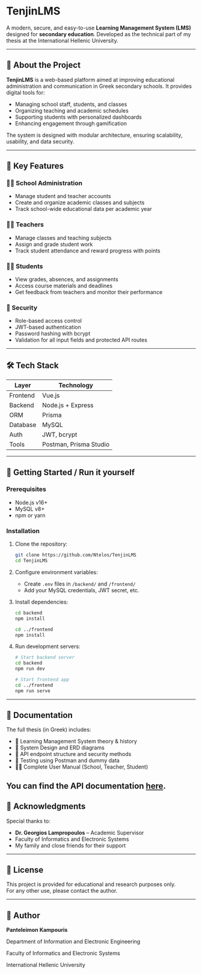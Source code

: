 # TenjinLMS

A modern, secure, and easy-to-use **Learning Management System (LMS)** designed for **secondary education**. Developed as the technical part of my thesis at the International Hellenic University.

---

## 🧩 About the Project

**TenjinLMS** is a web-based platform aimed at improving educational administration and communication in Greek secondary schools. It provides digital tools for:

- Managing school staff, students, and classes
- Organizing teaching and academic schedules
- Supporting students with personalized dashboards
- Enhancing engagement through gamification

The system is designed with modular architecture, ensuring scalability, usability, and data security.

---

## 🎯 Key Features

### 👩‍🏫 School Administration
- Manage student and teacher accounts
- Create and organize academic classes and subjects
- Track school-wide educational data per academic year

### 👨‍🏫 Teachers
- Manage classes and teaching subjects
- Assign and grade student work
- Track student attendance and reward progress with points

### 👨‍🎓 Students
- View grades, absences, and assignments
- Access course materials and deadlines
- Get feedback from teachers and monitor their performance

### 🔐 Security
- Role-based access control
- JWT-based authentication
- Password hashing with bcrypt
- Validation for all input fields and protected API routes

---

## 🛠️ Tech Stack

| Layer        | Technology         |
|--------------|--------------------|
| Frontend     | Vue.js             |
| Backend      | Node.js + Express  |
| ORM          | Prisma             |
| Database     | MySQL              |
| Auth         | JWT, bcrypt        |
| Tools        | Postman, Prisma Studio |

---

## 🚀 Getting Started / Run it yourself

### Prerequisites

- Node.js v16+
- MySQL v8+
- npm or yarn

### Installation

1. Clone the repository:
   ```bash
   git clone https://github.com/Ntelos/TenjinLMS
   cd TenjinLMS
   ```

2. Configure environment variables:
   - Create `.env` files in `/backend/` and `/frontend/`
   - Add your MySQL credentials, JWT secret, etc.

3. Install dependencies:
   ```bash
   cd backend
   npm install

   cd ../frontend
   npm install
   ```

4. Run development servers:
   ```bash
   # Start backend server
   cd backend
   npm run dev

   # Start frontend app
   cd ../frontend
   npm run serve
   ```

---

## 📖 Documentation

The full thesis (in Greek) includes:

- 📘 Learning Management System theory & history
- 🧱 System Design and ERD diagrams
- 🔐 API endpoint structure and security methods
- 🧪 Testing using Postman and dummy data
- 👨‍💼 Complete User Manual (School, Teacher, Student)

You can find the API documentation [here](https://documenter.getpostman.com/view/21713918/2sA2xiWrhB).
---

## 🤝 Acknowledgments

Special thanks to:

- **Dr. Georgios Lampropoulos** – Academic Supervisor  
- Faculty of Informatics and Electronic Systems  
- My family and close friends for their support  

---

## 📃 License

This project is provided for educational and research purposes only.  
For any other use, please contact the author.

---

## 🔗 Author

**Panteleimon Kampouris**

Department of Information and Electronic Engineering

Faculty of Informatics and Electronic Systems 

International Hellenic University  
